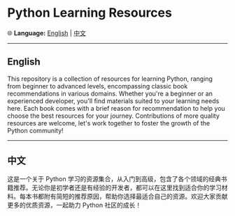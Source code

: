 # Python Learning Resources

🌐 **Language:** [English](#english) | [中文](#中文)

---

## English

This repository is a collection of resources for learning Python, ranging from beginner to advanced levels, encompassing classic book recommendations in various domains. Whether you're a beginner or an experienced developer, you'll find materials suited to your learning needs here. Each book comes with a brief reason for recommendation to help you choose the best resources for your journey. Contributions of more quality resources are welcome, let's work together to foster the growth of the Python community!

<!-- English content goes here ... -->

---

## 中文

这是一个关于 Python 学习的资源集合，从入门到高级，包含了各个领域的经典书籍推荐。无论你是初学者还是有经验的开发者，都可以在这里找到适合你的学习材料。每本书都附有简短的推荐原因，帮助你选择最适合自己的资源。欢迎大家贡献更多的优质资源，一起助力 Python 社区的成长！

<!-- 中文内容 goes here ... -->


